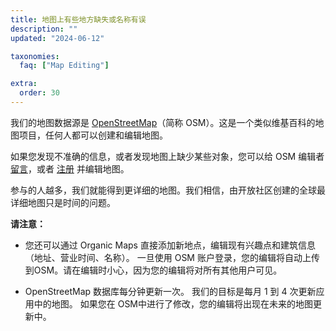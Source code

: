 ```yaml
---
title: 地图上有些地方缺失或名称有误
description: ""
updated: "2024-06-12"

taxonomies:
  faq: ["Map Editing"]

extra:
  order: 30
---
```


我们的地图数据源是 [OpenStreetMap](https://welcome.openstreetmap.org/)（简称 OSM）。这是一个类似维基百科的地图项目，任何人都可以创建和编辑地图。

如果您发现不准确的信息，或者发现地图上缺少某些对象，您可以给 OSM 编辑者 [留言](https://www.openstreetmap.org/note/new)，或者 [注册](https://www.openstreetmap.org/user/new) 并编辑地图。

参与的人越多，我们就能得到更详细的地图。我们相信，由开放社区创建的全球最详细地图只是时间的问题。

**请注意：**

* 您还可以通过 Organic Maps 直接添加新地点，编辑现有兴趣点和建筑信息（地址、营业时间、名称）。 一旦使用 OSM 账户登录，您的编辑将自动上传到OSM。请在编辑时小心，因为您的编辑将对所有其他用户可见。

* OpenStreetMap 数据库每分钟更新一次。 我们的目标是每月 1 到 4 次更新应用中的地图。 如果您在 OSM中进行了修改，您的编辑将出现在未来的地图更新中。
